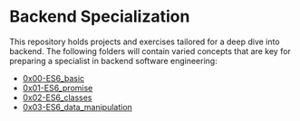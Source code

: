 # Backend Specialization

This repository holds projects and exercises tailored for a deep dive into backend. The following folders will contain varied concepts that are key for preparing a specialist in  backend software engineering:

- [0x00-ES6_basic](0x00-ES6_basic)
- [0x01-ES6_promise](0x01-ES6_promise)
- [0x02-ES6_classes](0x02-ES6_classes)
- [0x03-ES6_data_manipulation](0x03-ES6_data_manipulation)
